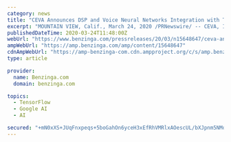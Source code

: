 ```yaml
---
category: news
title: "CEVA Announces DSP and Voice Neural Networks Integration with TensorFlow Lite for Microcontrollers"
excerpt: "MOUNTAIN VIEW, Calif., March 24, 2020 /PRNewswire/ -- CEVA, Inc. (NASDAQ:CEVA), the leading licensor of wireless connectivity and smart sensing technologies, today announced"
publishedDateTime: 2020-03-24T11:48:00Z
webUrl: "https://www.benzinga.com/pressreleases/20/03/n15648647/ceva-announces-dsp-and-voice-neural-networks-integration-with-tensorflow-lite-for-microcontrollers"
ampWebUrl: "https://amp.benzinga.com/amp/content/15648647"
cdnAmpWebUrl: "https://amp-benzinga-com.cdn.ampproject.org/c/s/amp.benzinga.com/amp/content/15648647"
type: article

provider:
  name: Benzinga.com
  domain: benzinga.com

topics:
  - TensorFlow
  - Google AI
  - AI

secured: "+mN0xXS+JUqFnxpeqs+5boGahOn6yceH3xEfRhVMRlxAOescUL/bXJpnm5NMqiZeXxTLDTFdRsiN/0Jww6+BcjbGy+h9IGdSo8Rr20DVlw6zC3gZ3sdNaKkpCtn1Qdv+F8ZM/wb2yOXhjO/TXcyi3fFX5FqA038EOMgD9II+Si0YZPkh3jDQU9sUx+8t89vh1VAkDsnpPluGlqJlTjSFUVsIimg3tPyWcIbyd23etc7qlttuJJm74e2Kim+JdY0JhOZleLBD2AcEc2bZYLFJpYwSa2HoIPcZcG6Rg2VSgKMCmBgdhYGJX7zGcIqOcFGW;zBm3TDAtVQBe/oQe2eYOPw=="
---
```


